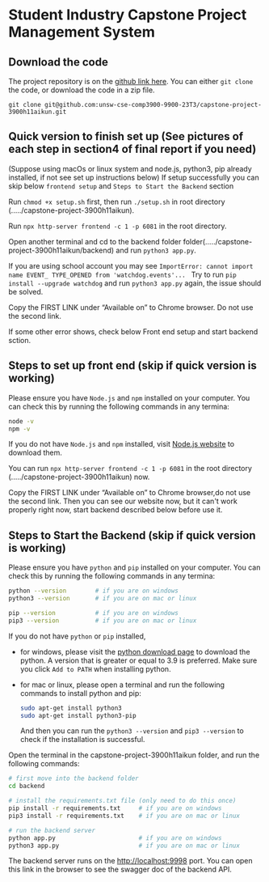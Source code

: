 # Student Industry Capstone Project Management System

## Download the code

The project repository is on the [github link here](https://github.com/unsw-cse-comp3900-9900-23T3/capstone-project-3900h11aikun). You can either `git clone` the code, or download the code in a zip file.

```
git clone git@github.com:unsw-cse-comp3900-9900-23T3/capstone-project-3900h11aikun.git
```
## Quick version to finish set up (See pictures of each step in section4 of final report if you need)
(Suppose using macOs or linux system and node.js, python3, pip already installed, if not see set up instructions below) 
If setup successfully you can skip below `frontend setup` and `Steps to Start the Backend` section

Run `chmod +x setup.sh` first, then run `./setup.sh` in root directory (...../capstone-project-3900h11aikun).

Run `npx http-server frontend -c 1 -p 6081` in the root directory.

Open another terminal and cd to the backend folder folder(...../capstone-project-3900h11aikun/backend) and run `python3 app.py`.

If you are using school account you may see `ImportError: cannot import name EVENT_ TYPE_OPENED from 'watchdog.events'... `
Try to run `pip install --upgrade watchdog` and run `python3 app.py` again, the issue should be solved.

Copy the FIRST LINK under “Available on” to Chrome browser. Do not use the second link.

If some other error shows, check below Front end setup and start backend sction.


## Steps to set up front end (skip if quick version is working)
Please ensure you have `Node.js` and `npm` installed on your computer. You can check this by running the following commands in any termina:

```bash
node -v        
npm -v
```
If you do not have `Node.js` and `npm` installed, visit [Node.js website](https://nodejs.org/en) to download them.

You can run `npx http-server frontend -c 1 -p 6081` in the root directory (...../capstone-project-3900h11aikun) now.

Copy the FIRST LINK under “Available on” to Chrome browser,do not use the second link. 
Then you can see our website now, but it can't work properly right now, start backend described below before use it.

## Steps to Start the Backend (skip if quick version is working)

Please ensure you have `python` and `pip` installed on your computer. You can check this by running the following commands in any termina:

```bash
python --version        # if you are on windows
python3 --version       # if you are on mac or linux

pip --version           # if you are on windows
pip3 --version          # if you are on mac or linux
```

If you do not have `python` or `pip` installed,
* for windows, please visit the [python download page](https://www.python.org/downloads/) to download the python. A version that is greater or equal to 3.9 is preferred. Make sure you click `Add to PATH` when installing python.
* for mac or linux, please open a terminal and run the following commands to install python and pip:

    ```bash
    sudo apt-get install python3
    sudo apt-get install python3-pip
    ```
    And then you can run the `python3 --version` and `pip3 --version` to check if the installation is successful.

Open the terminal in the capstone-project-3900h11aikun folder, and run the following commands:

```bash
# first move into the backend folder
cd backend

# install the requirements.txt file (only need to do this once)
pip install -r requirements.txt     # if you are on windows
pip3 install -r requirements.txt    # if you are on mac or linux

# run the backend server
python app.py                       # if you are on windows
python3 app.py                      # if you are on mac or linux
```

The backend server runs on the [http://localhost:9998](http://localhost:9998) port. You can open this link in the browser to see the swagger doc of the backend API.

